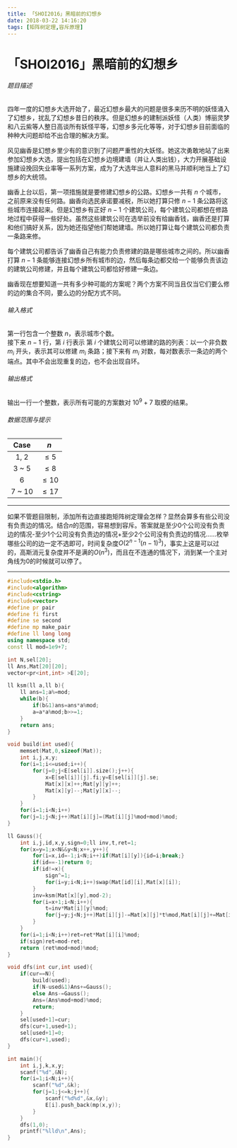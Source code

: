 ```yaml
---
title: 「SHOI2016」黑暗前的幻想乡
date: 2018-03-22 14:16:20
tags: [矩阵树定理,容斥原理]
---
```


# 「SHOI2016」黑暗前的幻想乡

###### 题目描述
四年一度的幻想乡大选开始了，最近幻想乡最大的问题是很多来历不明的妖怪涌入了幻想乡，扰乱了幻想乡昔日的秩序。但是幻想乡的建制派妖怪（人类）博丽灵梦和八云紫等人整日高谈所有妖怪平等，幻想乡多元化等等，对于幻想乡目前面临的种种大问题却给不出合理的解决方案。

风见幽香是幻想乡里少有的意识到了问题严重性的大妖怪。她这次勇敢地站了出来参加幻想乡大选，提出包括在幻想乡边境建墙（并让人类出钱），大力开展基础设施建设挽回失业率等一系列方案，成为了大选年出人意料的黑马并顺利地当上了幻想乡的大统领。

幽香上台以后，第一项措施就是要修建幻想乡的公路。幻想乡一共有 $n$ 个城市，之前原来没有任何路。幽香向选民承诺要减税，所以她打算只修 $n - 1$ 条公路将这些城市连接起来。但是幻想乡有正好 $n - 1$ 个建筑公司，每个建筑公司都想在修路地过程中获得一些好处。虽然这些建筑公司在选举前没有给幽香钱，幽香还是打算和他们搞好关系，因为她还指望他们帮她建墙。所以她打算让每个建筑公司都负责一条路来修。

每个建筑公司都告诉了幽香自己有能力负责修建的路是哪些城市之间的。所以幽香打算 $n - 1$ 条能够连接幻想乡所有城市的边，然后每条边都交给一个能够负责该边的建筑公司修建，并且每个建筑公司都恰好修建一条边。

幽香现在想要知道一共有多少种可能的方案呢？两个方案不同当且仅当它们要么修的边的集合不同，要么边的分配方式不同。

###### 输入格式
第一行包含一个整数 $n$，表示城市个数。  
接下来 $n - 1$ 行，第 $i$ 行表示 第 $i$ 个建筑公司可以修建的路的列表：以一个非负数 $m_i$ 开头，表示其可以修建 $m_i$ 条路；接下来有 $m_i$ 对数，每对数表示一条边的两个端点。其中不会出现重复的边，也不会出现自环。

###### 输出格式
输出一行一个整数，表示所有可能的方案数对 $10^9 + 7$ 取模的结果。

###### 数据范围与提示
| Case | $n$ |
|:------:|:---:|
| 1, 2   | $\leq 5$  |
| 3 ~ 5  | $\leq 8$  |
| 6      | $\leq 10$ |
| 7 ~ 10 | $\leq 17$ |

---



如果不管题目限制，添加所有边直接跑矩阵树定理会怎样？显然会算多有些公司没有负责边的情况。结合$n$的范围，容易想到容斥。答案就是至少0个公司没有负责边的情况-至少1个公司没有负责边的情况+至少2个公司没有负责边的情况……枚举哪些公司的边一定不选即可，时间复杂度$O(2^{n-1}(n-1)^3)$，事实上这是可以过的，高斯消元复杂度并不是满的$O(n^3)$，而且在不连通的情况下，消到某一个主对角线为0的时候就可以停了。



---



```c++
#include<stdio.h>
#include<algorithm>
#include<cstring>
#include<vector>
#define pr pair
#define fi first
#define se second
#define mp make_pair
#define ll long long
using namespace std;
const ll mod=1e9+7;

int N,sel[20];
ll Ans,Mat[20][20];
vector<pr<int,int> >E[20];

ll ksm(ll a,ll b){
	ll ans=1;a%=mod;
	while(b){
		if(b&1)ans=ans*a%mod;
		a=a*a%mod;b>>=1;
	}
	return ans;
}

void build(int used){
	memset(Mat,0,sizeof(Mat));
	int i,j,x,y;
	for(i=1;i<=used;i++){
		for(j=0;j<E[sel[i]].size();j++){
			x=E[sel[i]][j].fi;y=E[sel[i]][j].se;
			Mat[x][x]++;Mat[y][y]++;
			Mat[x][y]--;Mat[y][x]--;
		}
	}
	for(i=1;i<N;i++)
	for(j=1;j<N;j++)Mat[i][j]=(Mat[i][j]%mod+mod)%mod;
}

ll Gauss(){
	int i,j,id,x,y,sign=0;ll inv,t,ret=1;
	for(x=y=1;x<N&&y<N;x++,y++){
		for(i=x,id=-1;i<N;i++)if(Mat[i][y]){id=i;break;}
		if(id==-1)return 0;
		if(id!=x){
			sign^=1;
			for(i=y;i<N;i++)swap(Mat[id][i],Mat[x][i]);
		}
		inv=ksm(Mat[x][y],mod-2);
		for(i=x+1;i<N;i++){
			t=inv*Mat[i][y]%mod;
			for(j=y;j<N;j++)Mat[i][j]-=Mat[x][j]*t%mod,Mat[i][j]+=Mat[i][j]<0?mod:0;
		}
	}
	for(i=1;i<N;i++)ret=ret*Mat[i][i]%mod;
	if(sign)ret=mod-ret;
	return (ret%mod+mod)%mod;
}

void dfs(int cur,int used){
	if(cur==N){
		build(used);
		if(N-used&1)Ans+=Gauss();
		else Ans-=Gauss();
		Ans=(Ans%mod+mod)%mod;
		return;
	}
	sel[used+1]=cur;
	dfs(cur+1,used+1);
	sel[used+1]=0;
	dfs(cur+1,used);
}

int main(){
	int i,j,k,x,y;
	scanf("%d",&N);
	for(i=1;i<N;i++){
		scanf("%d",&k);
		for(j=1;j<=k;j++){
			scanf("%d%d",&x,&y);
			E[i].push_back(mp(x,y));
		}
	}
	dfs(1,0);
	printf("%lld\n",Ans);
}
```

